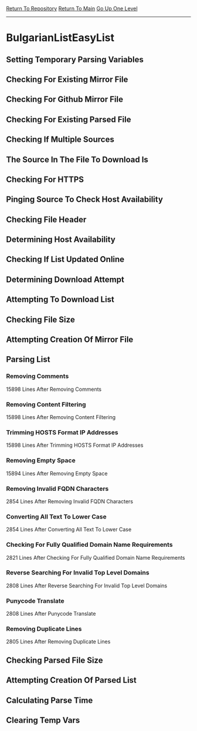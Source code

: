 [Return To Repository](https://github.com/deathbybandaid/piholeparser/)
[Return To Main](https://github.com/deathbybandaid/piholeparser/blob/master/RecentRunLogs/Mainlog.md)
[Go Up One Level](https://github.com/deathbybandaid/piholeparser/blob/master/RecentRunLogs/TopLevelScripts/30-Processing-External-Blacklists.md)
____________________________________
# BulgarianListEasyList
## Setting Temporary Parsing Variables
## Checking For Existing Mirror File
## Checking For Github Mirror File
## Checking For Existing Parsed File
## Checking If Multiple Sources
## The Source In The File To Download Is
## Checking For HTTPS
## Pinging Source To Check Host Availability
## Checking File Header
## Determining Host Availability
## Checking If List Updated Online
## Determining Download Attempt
## Attempting To Download List
## Checking File Size
## Attempting Creation Of Mirror File
## Parsing List
### Removing Comments
15898 Lines After Removing Comments
### Removing Content Filtering
15898 Lines After Removing Content Filtering
### Trimming HOSTS Format IP Addresses
15898 Lines After Trimming HOSTS Format IP Addresses
### Removing Empty Space
15894 Lines After Removing Empty Space
### Removing Invalid FQDN Characters
2854 Lines After Removing Invalid FQDN Characters
### Converting All Text To Lower Case
2854 Lines After Converting All Text To Lower Case
### Checking For Fully Qualified Domain Name Requirements
2821 Lines After Checking For Fully Qualified Domain Name Requirements
### Reverse Searching For Invalid Top Level Domains
2808 Lines After Reverse Searching For Invalid Top Level Domains
### Punycode Translate
2808 Lines After Punycode Translate
### Removing Duplicate Lines
2805 Lines After Removing Duplicate Lines
## Checking Parsed File Size
## Attempting Creation Of Parsed List
## Calculating Parse Time
## Clearing Temp Vars
